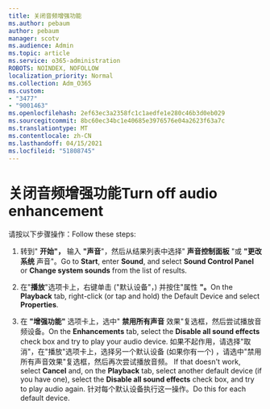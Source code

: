 ```yaml
---
title: 关闭音频增强功能
ms.author: pebaum
author: pebaum
manager: scotv
ms.audience: Admin
ms.topic: article
ms.service: o365-administration
ROBOTS: NOINDEX, NOFOLLOW
localization_priority: Normal
ms.collection: Adm_O365
ms.custom:
- "3477"
- "9001463"
ms.openlocfilehash: 2ef63ec3a2358fc1c1aedfe1e280c46b3d0eb029
ms.sourcegitcommit: 8bc60ec34bc1e40685e3976576e04a2623f63a7c
ms.translationtype: MT
ms.contentlocale: zh-CN
ms.lasthandoff: 04/15/2021
ms.locfileid: "51808745"
---
```

# <a name="turn-off-audio-enhancement"></a><span data-ttu-id="2781c-102">关闭音频增强功能</span><span class="sxs-lookup"><span data-stu-id="2781c-102">Turn off audio enhancement</span></span>

<span data-ttu-id="2781c-103">请按以下步骤操作：</span><span class="sxs-lookup"><span data-stu-id="2781c-103">Follow these steps:</span></span>

1. <span data-ttu-id="2781c-104">转到" **开始"，** 输入 **"声音**"，然后从结果列表中选择" **声音控制面板** "或 **"更改系统** 声音"。</span><span class="sxs-lookup"><span data-stu-id="2781c-104">Go to **Start**, enter **Sound**, and select **Sound Control Panel** or **Change system sounds** from the list of results.</span></span>

2. <span data-ttu-id="2781c-105">在"**播放**"选项卡上，右键单击 ("默认设备"，) 并按住"属性 **"。**</span><span class="sxs-lookup"><span data-stu-id="2781c-105">On the **Playback** tab, right-click (or tap and hold) the Default Device and select **Properties**.</span></span>

3. <span data-ttu-id="2781c-106">在 **"增强功能"** 选项卡上，选中" **禁用所有声音** 效果"复选框，然后尝试播放音频设备。</span><span class="sxs-lookup"><span data-stu-id="2781c-106">On the **Enhancements** tab, select the **Disable all sound effects** check box and try to play your audio device.</span></span> <span data-ttu-id="2781c-107">如果不起作用，请选择"取消"，在"播放"选项卡上，选择另一个默认设备 (如果你有一个) ，请选中"禁用所有声音效果"复选框，然后再次尝试播放音频。 </span><span class="sxs-lookup"><span data-stu-id="2781c-107">If that doesn't work, select **Cancel** and, on the **Playback** tab, select another default device (if you have one), select the **Disable all sound effects** check box, and try to play audio again.</span></span> <span data-ttu-id="2781c-108">针对每个默认设备执行这一操作。</span><span class="sxs-lookup"><span data-stu-id="2781c-108">Do this for each default device.</span></span>
